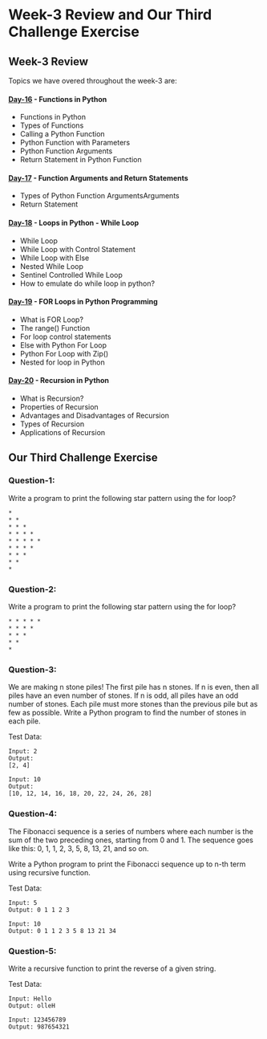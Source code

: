 # Week-3 Review and Our Third Challenge Exercise

## Week-3 Review

Topics we have overed throughout the week-3 are:

#### [Day-16](https://github.com/hamzaiftkhar/100-Days-of-Code-with-Python/tree/main/Day-16) - Functions in Python

- Functions in Python
- Types of Functions
- Calling a Python Function
- Python Function with Parameters
- Python Function Arguments
- Return Statement in Python Function

#### [Day-17](https://github.com/hamzaiftkhar/100-Days-of-Code-with-Python/tree/main/Day-17) - Function Arguments and Return Statements

- Types of Python Function ArgumentsArguments
- Return Statement

#### [Day-18](https://github.com/hamzaiftkhar/100-Days-of-Code-with-Python/tree/main/Day-18) - Loops in Python - While Loop

- While Loop
- While Loop with Control Statement
- While Loop with Else
- Nested While Loop
- Sentinel Controlled While Loop
- How to emulate do while loop in python?

#### [Day-19](https://github.com/hamzaiftkhar/100-Days-of-Code-with-Python/tree/main/Day-19) - FOR Loops in Python Programming

- What is FOR Loop?
- The range() Function
- For loop control statements
- Else with Python For Loop
- Python For Loop with Zip()
- Nested for loop in Python

#### [Day-20](https://github.com/hamzaiftkhar/100-Days-of-Code-with-Python/tree/main/Day-20) - Recursion in Python

- What is Recursion?
- Properties of Recursion
- Advantages and Disadvantages of Recursion
- Types of Recursion
- Applications of Recursion

## Our Third Challenge Exercise

### Question-1:

Write a program to print the following star pattern using the for loop?

```
* 
* * 
* * * 
* * * * 
* * * * * 
* * * * 
* * * 
* * 
*
```

### Question-2:

Write a program to print the following star pattern using the for loop?

```
* * * * *
* * * *
* * *
* *
*
```

### Question-3:

We are making n stone piles! The first pile has n stones. If n is even, then all piles have an even number of stones. If n is odd, all piles have an odd number of stones. Each pile must more stones than the previous pile but as few as possible. Write a Python program to find the number of stones in each pile.

Test Data:

```
Input: 2
Output:
[2, 4]

Input: 10
Output:
[10, 12, 14, 16, 18, 20, 22, 24, 26, 28]
```

### Question-4:

The Fibonacci sequence is a series of numbers where each number is the sum of the two preceding ones, starting from 0 and 1. The sequence goes like this: 0, 1, 1, 2, 3, 5, 8, 13, 21, and so on.

Write a Python program to print the Fibonacci sequence up to n-th term using recursive function.

Test Data:

```
Input: 5
Output: 0 1 1 2 3   

Input: 10
Output: 0 1 1 2 3 5 8 13 21 34
```

### Question-5:

Write a recursive function to print the reverse of a given string. 

Test Data:

```
Input: Hello
Output: olleH

Input: 123456789
Output: 987654321
```